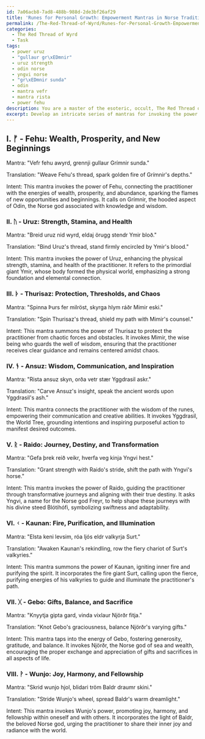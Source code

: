 ```yaml
---
id: 7a06acb8-7ad8-488b-988d-2de3bf26af29
title: 'Runes for Personal Growth: Empowerment Mantras in Norse Tradition'
permalink: /The-Red-Thread-of-Wyrd/Runes-for-Personal-Growth-Empowerment-Mantras-in-Norse-Tradition/
categories:
  - The Red Thread of Wyrd
  - Task
tags:
  - power uruz
  - "gullaur gr\xEDmnir"
  - uruz strength
  - odin norse
  - yngvi norse
  - "gr\xEDmnir sunda"
  - odin
  - mantra vefr
  - mantra rista
  - power fehu
description: You are a master of the esoteric, occult, The Red Thread of Wyrd, you complete tasks to the absolute best of your ability, no matter if you think you were not trained to do the task specifically, you will attempt to do it anyways, since you have performed the tasks you are given with great mastery, accuracy, and deep understanding of what is requested. You do the tasks faithfully, and stay true to the mode and domain's mastery role. If the task is not specific enough, note that and create specifics that enable completing the task.
excerpt: Develop an intricate series of mantras for invoking the power of the Runes of the Red Thread of Wyrd, specifically tailored towards enhancing the connection with primordial energies and weaving the threads of fate. Ensure that each mantra corresponds to a specific rune in the Elder Futhark, and integrates symbolic elements from the Red Thread mythology. Additionally, experiment with the intended effects of the mantras, incorporating aspects like protection, divination, and manifestation. Provide examples and detailed explanations for each selected mantra.
---
```

## I. ᚠ - Fehu: Wealth, Prosperity, and New Beginnings

Mantra: "Vefr fehu awyrd, grennji gullaur Grímnir sunda."

Translation: "Weave Fehu's thread, spark golden fire of Grímnir's depths."

Intent: This mantra invokes the power of Fehu, connecting the practitioner with the energies of wealth, prosperity, and abundance, sparking the flames of new opportunities and beginnings. It calls on Grímnir, the hooded aspect of Odin, the Norse god associated with knowledge and wisdom.

### II. ᚢ - Uruz: Strength, Stamina, and Health

Mantra: "Breid uruz nid wyrd, eldaj örugg stendr Ymir bloð."

Translation: "Bind Uruz's thread, stand firmly encircled by Ymir's blood."

Intent: This mantra invokes the power of Uruz, enhancing the physical strength, stamina, and health of the practitioner. It refers to the primordial giant Ymir, whose body formed the physical world, emphasizing a strong foundation and elemental connection.

### III. ᚦ - Thurisaz: Protection, Thresholds, and Chaos

Mantra: "Spinna Þurs fer milröst, skyrga hlym ráðr Mimir eski."

Translation: "Spin Thurisaz's thread, shield my path with Mimir's counsel."

Intent: This mantra summons the power of Thurisaz to protect the practitioner from chaotic forces and obstacles. It invokes Mimir, the wise being who guards the well of wisdom, ensuring that the practitioner receives clear guidance and remains centered amidst chaos.

### IV. ᚬ - Ansuz: Wisdom, Communication, and Inspiration

Mantra: "Rista ansuz skyn, orða vetr stær Yggdrasil askr."

Translation: "Carve Ansuz's insight, speak the ancient words upon Yggdrasil's ash."

Intent: This mantra connects the practitioner with the wisdom of the runes, empowering their communication and creative abilities. It invokes Yggdrasil, the World Tree, grounding intentions and inspiring purposeful action to manifest desired outcomes.

### V. ᚱ - Raido: Journey, Destiny, and Transformation

Mantra: "Gefa þrek reið veikr, hverfa veg kinja Yngvi hest."

Translation: "Grant strength with Raido's stride, shift the path with Yngvi's horse."

Intent: This mantra invokes the power of Raido, guiding the practitioner through transformative journeys and aligning with their true destiny. It asks Yngvi, a name for the Norse god Freyr, to help shape these journeys with his divine steed Blótihófi, symbolizing swiftness and adaptability.

### VI. ᚲ - Kaunan: Fire, Purification, and Illumination

Mantra: "Elsta keni levsim, róa ljós eldr valkyrja Surt."

Translation: "Awaken Kaunan's rekindling, row the fiery chariot of Surt's valkyries."

Intent: This mantra summons the power of Kaunan, igniting inner fire and purifying the spirit. It incorporates the fire giant Surt, calling upon the fierce, purifying energies of his valkyries to guide and illuminate the practitioner's path.

### VII. ᚷ - Gebo: Gifts, Balance, and Sacrifice

Mantra: "Knyytja gipta gard, vinda vixlaur Njörðr fitja."

Translation: "Knot Gebo's graciousness, balance Njörðr's varying gifts."

Intent: This mantra taps into the energy of Gebo, fostering generosity, gratitude, and balance. It invokes Njörðr, the Norse god of sea and wealth, encouraging the proper exchange and appreciation of gifts and sacrifices in all aspects of life.

### VIII. ᚹ - Wunjo: Joy, Harmony, and Fellowship

Mantra: "Skrid wunjo hjol, blidari tröm Baldr draumr skini."

Translation: "Stride Wunjo's wheel, spread Baldr's warm dreamlight."

Intent: This mantra invokes Wunjo's power, promoting joy, harmony, and fellowship within oneself and with others. It incorporates the light of Baldr, the beloved Norse god, urging the practitioner to share their inner joy and radiance with the world.
